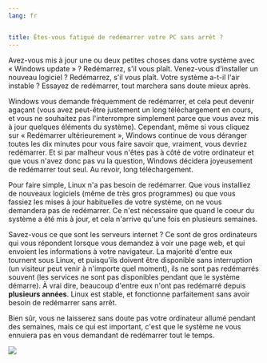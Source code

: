 ```yaml
---
lang: fr


title: Êtes-vous fatigué de redémarrer votre PC sans arrêt ?
---
```


Avez-vous mis à jour une ou deux petites choses dans votre système 
avec « Windows update » ? Redémarrez, s'il vous plaît. Venez-vous 
d'installer un nouveau logiciel ? Redémarrez, s'il vous plaît. Votre 
système a-t-il l'air instable ? Essayez de redémarrer, tout marchera 
sans doute mieux après.

Windows vous demande fréquemment de redémarrer, et cela peut devenir 
agaçant (vous avez peut-être justement un long téléchargement en cours, 
et vous ne souhaitez pas l'interrompre simplement parce que vous avez 
mis à jour quelques éléments du système). Cependant, même si vous 
cliquez sur « Redémarrer ultérieurement », Windows continue de vous 
déranger toutes les dix minutes pour vous faire savoir que, vraiment, 
vous devriez redémarrer. Et si par malheur vous n'êtes pas à côté de 
votre ordinateur et que vous n'avez donc pas vu la question, Windows 
décidera joyeusement de redémarrer tout seul. Au revoir, long 
téléchargement.

Pour faire simple, Linux n'a pas besoin de redémarrer. Que vous 
installiez de nouveaux logiciels (même de très gros programmes) ou que 
vous fassiez les mises à jour habituelles de votre système, on ne vous 
demandera pas de redémarrer. Ce n'est nécessaire que quand le coeur du 
système a été mis à jour, et cela n'arrive qu'une fois en plusieurs 
semaines.

Savez-vous ce que sont les serveurs internet ? Ce sont de gros 
ordinateurs qui vous répondent lorsque vous demandez à voir une page 
web, et qui envoient les informations à votre navigateur. La majorité 
d'entre eux tournent sous Linux, et puisqu'ils doivent être disponible 
sans interruption (un visiteur peut venir à n'importe quel moment), ils 
ne sont pas redémarrés souvent (les services ne sont pas disponibles 
pendant que le système démarre). À vrai dire, beaucoup d'entre eux n'ont 
pas redémarré depuis <b>plusieurs années</b>. Linux est stable, et 
fonctionne parfaitement sans avoir besoin de redémarrer sans arrêt.

Bien sûr, vous ne laisserez sans doute pas votre ordinateur allumé 
pendant des semaines, mais ce qui est important, c'est que le système ne 
vous ennuiera pas en vous demandant de redémarrer tout le temps.

<img src="Images/reboot_all_the_time_thumb.png" />




